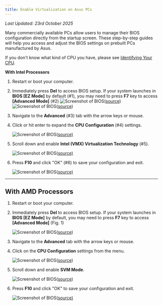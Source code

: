 ```yaml
---
title: Enable Virtualization on Asus PCs
---
```


_Last Updated: 23rd October 2025_

Many commercially available PCs allow users to manage their BIOS configuration directly from the startup screen. These
step-by-step guides will help you access and adjust the BIOS settings on prebuilt PCs manufactured by Asus.

If you don't know what kind of CPU you have, please see
[Identifying Your CPU](/docs/guides/your-pc/274-identifying-your-cpu).

**With Intel Processors**

1. Restart or boot your computer.
2. Immediately press **Del** to access BIOS setup. If your system launches in **BIOS \[EZ Mode]** by default (#1), you
   may need to press **F7** key to access **\[Advanced Mode]** (#2)
   ![Screenshot of BIOS](../../../../content/images/guides/your-pc/enable-virtualization-by-motherboard-asus-1.png)([source](https://www.asus.com/us/support/faq/1045141/#c))
   ![Screenshot of BIOS](../../../../content/images/guides/your-pc/enable-virtualization-by-motherboard-asus-2.png)([source](https://www.asus.com/us/support/faq/1045141/#c))
3. Navigate to the **Advanced** (#3) tab with the arrow keys or mouse.
4. Click or hit enter to expand the **CPU Configuration** (#4) settings.

   ![Screenshot of BIOS](../../../../content/images/guides/your-pc/enable-virtualization-by-motherboard-asus-3.png)([source)](https://www.asus.com/us/support/faq/1045141/#c)

5. Scroll down and enable **Intel (VMX) Virtualization Technology** (#5).

   ![Screenshot of BIOS](../../../../content/images/guides/your-pc/enable-virtualization-by-motherboard-asus-4.png)([source)](https://www.asus.com/us/support/faq/1045141/#c)

6. Press **F10** and click "OK" (#6) to save your configuration and exit.

   ![Screenshot of BIOS](../../../../content/images/guides/your-pc/enable-virtualization-by-motherboard-asus-5.png)([source)](https://www.asus.com/us/support/faq/1045141/#c)

---

## With AMD Processors

1. Restart or boot your computer.
2. Immediately press **Del** to access BIOS setup. If your system launches in **BIOS \[EZ Mode]** by default, you may
   need to press **F7** key to access **\[Advanced Mode]** (Fig. 1)

   ![Screenshot of BIOS](../../../../content/images/guides/your-pc/enable-virtualization-by-motherboard-asus-6.png)([source](https://www.asus.com/us/support/faq/1045141/#c))

3. Navigate to the **Advanced** tab with the arrow keys or mouse.
4. Click on the **CPU Configuration** settings from the menu.

   ![Screenshot of BIOS](../../../../content/images/guides/your-pc/enable-virtualization-by-motherboard-asus-7.png)([source](https://www.asus.com/us/support/faq/1045141/#c))

5. Scroll down and enable **SVM Mode**.

   ![Screenshot of BIOS](../../../../content/images/guides/your-pc/enable-virtualization-by-motherboard-asus-8.png)([source](https://www.asus.com/us/support/faq/1045141/#c))

6. Press **F10** and click "OK" to save your configuration and exit.

   ![Screenshot of BIOS](../../../../content/images/guides/your-pc/enable-virtualization-by-motherboard-asus-9.png)([source)](https://www.asus.com/us/support/faq/1045141/#c)
